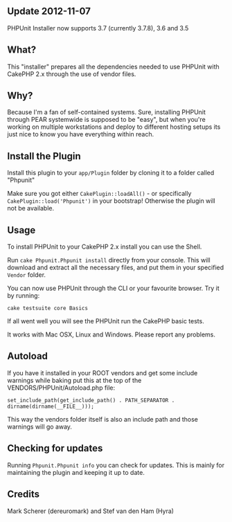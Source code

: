 ## Update 2012-11-07

PHPUnit Installer now supports
3.7 (currently 3.7.8), 3.6 and 3.5

## What?

This "installer" prepares all the dependencies needed to use PHPUnit with CakePHP 2.x through the use of vendor files.

## Why?

Because I'm a fan of self-contained systems. Sure, installing PHPUnit through PEAR systemwide is supposed to be "easy", but when you're working on multiple workstations and deploy to different hosting setups its just nice to know you have everything within reach.

## Install the Plugin

Install this plugin to your `app/Plugin` folder by cloning it to a folder called "Phpunit"

Make sure you got either `CakePlugin::loadAll()` - or specifically `CakePlugin::load('Phpunit')` in your bootstrap!
Otherwise the plugin will not be available.

## Usage

To install PHPUnit to your CakePHP 2.x install you can use the Shell.

Run `cake Phpunit.Phpunit install` directly from your console.
This will download and extract all the necessary files, and put them in your specified `Vendor` folder.

You can now use PHPUnit through the CLI or your favourite browser. Try it by running:

	cake testsuite core Basics

If all went well you will see the PHPUnit run the CakePHP basic tests.

It works with Mac OSX, Linux and Windows. Please report any problems.

## Autoload

If you have it installed in your ROOT vendors and get some include warnings while baking put this at the top of the VENDORS/PHPUnit/Autoload.php file:

    set_include_path(get_include_path() . PATH_SEPARATOR . dirname(dirname(__FILE__)));

This way the vendors folder itself is also an include path and those warnings will go away.

## Checking for updates

Running `Phpunit.Phpunit info` you can check for updates. This is mainly for maintaining the plugin and keeping it up to date.

## Credits

Mark Scherer (dereuromark) and Stef van den Ham (Hyra)
